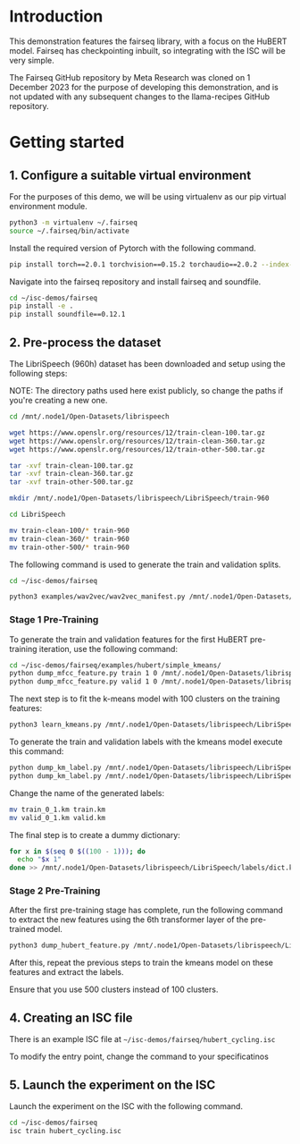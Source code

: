 # Introduction

This demonstration features the fairseq library, with a focus on the HuBERT model. Fairseq has checkpointing inbuilt, so integrating with the ISC will be very simple.

The Fairseq GitHub repository by Meta Research was cloned on 1 December 2023 for the purpose of developing this demonstration, and is not updated with any subsequent changes to the llama-recipes GitHub repository.

# Getting started

## 1. Configure a suitable virtual environment

For the purposes of this demo, we will be using virtualenv as our pip virtual environment module.

```bash
python3 -m virtualenv ~/.fairseq
source ~/.fairseq/bin/activate
```

Install the required version of Pytorch with the following command.

```bash
pip install torch==2.0.1 torchvision==0.15.2 torchaudio==2.0.2 --index-url https://download.pytorch.org/whl/cu118
```

Navigate into the fairseq repository and install fairseq and soundfile.

```bash
cd ~/isc-demos/fairseq
pip install -e .
pip install soundfile==0.12.1
```

## 2. Pre-process the dataset

The LibriSpeech (960h) dataset has been downloaded and setup using the following steps:

NOTE: The directory paths used here exist publicly, so change the paths if you're creating a new one.

```bash
cd /mnt/.node1/Open-Datasets/librispeech

wget https://www.openslr.org/resources/12/train-clean-100.tar.gz
wget https://www.openslr.org/resources/12/train-clean-360.tar.gz
wget https://www.openslr.org/resources/12/train-other-500.tar.gz

tar -xvf train-clean-100.tar.gz
tar -xvf train-clean-360.tar.gz
tar -xvf train-other-500.tar.gz

mkdir /mnt/.node1/Open-Datasets/librispeech/LibriSpeech/train-960

cd LibriSpeech

mv train-clean-100/* train-960
mv train-clean-360/* train-960
mv train-other-500/* train-960
```

The following command is used to generate the train and validation splits.

```bash
cd ~/isc-demos/fairseq

python3 examples/wav2vec/wav2vec_manifest.py /mnt/.node1/Open-Datasets/librispeech/LibriSpeech/train-960 --dest /mnt/.node1/Open-Datasets/librispeech/LibriSpeech/train-960 --ext flac --valid-percent 0.01
```

### Stage 1 Pre-Training

To generate the train and validation features for the first HuBERT pre-training iteration, use the following command:

```bash
cd ~/isc-demos/fairseq/examples/hubert/simple_kmeans/
python dump_mfcc_feature.py train 1 0 /mnt/.node1/Open-Datasets/librispeech/LibriSpeech/features
python dump_mfcc_feature.py valid 1 0 /mnt/.node1/Open-Datasets/librispeech/LibriSpeech/features
```

The next step is to fit the k-means model with 100 clusters on the training features:

```bash
python3 learn_kmeans.py /mnt/.node1/Open-Datasets/librispeech/LibriSpeech/features train 1 /mnt/.node1/Open-Datasets/librispeech/LibriSpeech/kmeans/kmeans_model.pt 100 --percent -1
```

To generate the train and validation labels with the kmeans model execute this command:

```bash
python dump_km_label.py /mnt/.node1/Open-Datasets/librispeech/LibriSpeech/features/ train /mnt/.node1/Open-Datasets/librispeech/LibriSpeech/kmeans/kmeans_model.pt 1 0 /mnt/.node1/Open-Datasets/librispeech/LibriSpeech/labels
python dump_km_label.py /mnt/.node1/Open-Datasets/librispeech/LibriSpeech/features/ valid /mnt/.node1/Open-Datasets/librispeech/LibriSpeech/kmeans/kmeans_model.pt 1 0 /mnt/.node1/Open-Datasets/librispeech/LibriSpeech/labels
```

Change the name of the generated labels:

```bash
mv train_0_1.km train.km
mv valid_0_1.km valid.km
```

The final step is to create a dummy dictionary:

```bash
for x in $(seq 0 $((100 - 1))); do
  echo "$x 1"
done >> /mnt/.node1/Open-Datasets/librispeech/LibriSpeech/labels/dict.km.txt
```

### Stage 2 Pre-Training

After the first pre-training stage has complete, run the following command to extract the new features using the 6th transformer layer of the pre-trained model.

```bash
python3 dump_hubert_feature.py /mnt/.node1/Open-Datasets/librispeech/LibriSpeech/train-960 train /mnt/.node1/Open-Datasets/librispeech/checkpoints/checkpoint_last.pt 6 1 0 /mnt/.node1/Open-Datasets/librispeech/LibriSpeech/stage_2_features
```

After this, repeat the previous steps to train the kmeans model on these features and extract the labels.

Ensure that you use 500 clusters instead of 100 clusters.


## 4. Creating an ISC file
There is an example ISC file at `~/isc-demos/fairseq/hubert_cycling.isc`

To modify the entry point, change the command to your specificatinos

## 5. Launch the experiment on the ISC
Launch the experiment on the ISC with the following command.

```bash
cd ~/isc-demos/fairseq
isc train hubert_cycling.isc
```

